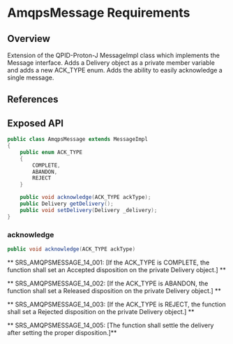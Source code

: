 # AmqpsMessage Requirements

## Overview

Extension of the QPID-Proton-J MessageImpl class which implements the Message interface. Adds a Delivery object as a private member variable and adds a new ACK_TYPE enum. Adds the ability to easily acknowledge a single message.

## References

## Exposed API

```java
public class AmqpsMessage extends MessageImpl
{
	public enum ACK_TYPE
	{
		COMPLETE,
		ABANDON,
		REJECT
	}

	public void acknowledge(ACK_TYPE ackType);
	public Delivery getDelivery();
	public void setDelivery(Delivery _delivery);
}
```

### acknowledge

```java
public void acknowledge(ACK_TYPE ackType)
```

** SRS_AMQPSMESSAGE_14_001: [If the ACK_TYPE is COMPLETE, the function shall set an Accepted disposition on the private Delivery object.] **

** SRS_AMQPSMESSAGE_14_002: [If the ACK_TYPE is ABANDON, the function shall set a Released disposition on the private Delivery object.] **

** SRS_AMQPSMESSAGE_14_003: [If the ACK_TYPE is REJECT, the function shall set a Rejected disposition on the private Delivery object.] **

** SRS_AMQPSMESSAGE_14_005: [The function shall settle the delivery after setting the proper disposition.]**